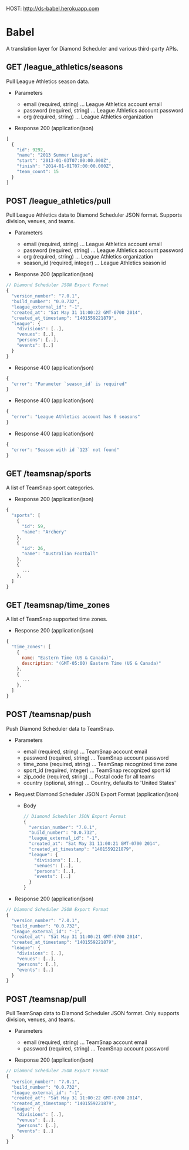 HOST: http://ds-babel.herokuapp.com

# Babel
A translation layer for Diamond Scheduler and various third-party APIs.


## GET /league_athletics/seasons

Pull League Athletics season data.

+ Parameters
    + email (required, string) ... League Athletics account email
    + password (required, string) ... League Athletics account password
    + org (required, string) ... League Athletics organization

+ Response 200 (application/json)

```js
[
  {
    "id": 9292,
    "name": "2013 Summer League",
    "start": "2013-01-03T07:00:00.000Z",
    "finish": "2014-01-01T07:00:00.000Z",
    "team_count": 15
  }
]
```

## POST /league_athletics/pull

Pull League Athletics data to Diamond Scheduler JSON format. Supports
division, venues, and teams.

+ Parameters
    + email (required, string) ... League Athletics account email
    + password (required, string) ... League Athletics account password
    + org (required, string) ... League Athletics organization
    + season_id (required, integer) ... League Athletics season id

+ Response 200 (application/json)

```js
// Diamond Scheduler JSON Export Format
{
  "version_number": "7.0.1",
  "build_number": "0.0.732",
  "league_external_id": "-1",
  "created_at": "Sat May 31 11:00:22 GMT-0700 2014",
  "created_at_timestamp": "1401559221879",
  "league": {
    "divisions": [..],
    "venues": [..],
    "persons": [..],
    "events": [..]
  }
}
```

+ Response 400 (application/json)

```js
{
  "error": "Parameter `season_id` is required"
}
```

+ Response 400 (application/json)

```js
{
  "error": "League Athletics account has 0 seasons"
}
```

+ Response 400 (application/json)

```js
{
  "error": "Season with id `123` not found"
}
```

## GET /teamsnap/sports

A list of TeamSnap sport categories.

+ Response 200 (application/json)

```js
{
  "sports": [
    {
      "id": 59,
      "name": "Archery"
    },
    {
      "id": 26,
      "name": "Australian Football"
    },
    {
      ...
    },
  ]
}
```

## GET /teamsnap/time_zones

A list of TeamSnap supported time zones.

+ Response 200 (application/json)

```js
{
  "time_zones": [
    {
      name: "Eastern Time (US & Canada)",
      description: "(GMT-05:00) Eastern Time (US & Canada)"
    },
    {
      ...
    },
  ]
}
```

## POST /teamsnap/push

Push Diamond Scheduler data to TeamSnap.

+ Parameters
    + email (required, string) ... TeamSnap account email
    + password (required, string) ... TeamSnap account password
    + time_zone (required, string) ... TeamSnap recognized time zone
    + sport_id  (required, integer) ... TeamSnap recognized sport id
    + zip_code (required, string) ... Postal code for all teams
    + country  (optional, string) ... Country, defaults to 'United States'

+ Request Diamond Scheduler JSON Export Format (application/json)

    + Body

        ```js
        // Diamond Scheduler JSON Export Format
        {
          "version_number": "7.0.1",
          "build_number": "0.0.732",
          "league_external_id": "-1",
          "created_at": "Sat May 31 11:00:21 GMT-0700 2014",
          "created_at_timestamp": "1401559221879",
          "league": {
            "divisions": [..],
            "venues": [..],
            "persons": [..],
            "events": [..]
          }
        }
        ```

+ Response 200 (application/json)

```js
// Diamond Scheduler JSON Export Format
{
  "version_number": "7.0.1",
  "build_number": "0.0.732",
  "league_external_id": "-1",
  "created_at": "Sat May 31 11:00:21 GMT-0700 2014",
  "created_at_timestamp": "1401559221879",
  "league": {
    "divisions": [..],
    "venues": [..],
    "persons": [..],
    "events": [..]
  }
}
```

## POST /teamsnap/pull

Pull TeamSnap data to Diamond Scheduler JSON format. Only supports
division, venues, and teams.

+ Parameters
    + email (required, string) ... TeamSnap account email
    + password (required, string) ... TeamSnap account password

+ Response 200 (application/json)

```js
// Diamond Scheduler JSON Export Format
{
  "version_number": "7.0.1",
  "build_number": "0.0.732",
  "league_external_id": "-1",
  "created_at": "Sat May 31 11:00:22 GMT-0700 2014",
  "created_at_timestamp": "1401559221879",
  "league": {
    "divisions": [..],
    "venues": [..],
    "persons": [..],
    "events": [..]
  }
}
```
